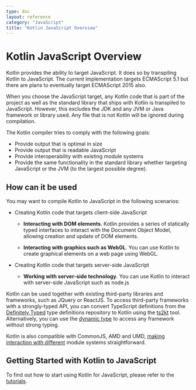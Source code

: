 ```yaml
---
type: doc
layout: reference
category: "JavaScript"
title: "Kotlin JavaScript Overview"
---
```


# Kotlin JavaScript Overview

Kotlin provides the ability to target JavaScript. It does so by transpiling Kotlin to JavaScript. The current implementation targets ECMAScript 5.1 but there are plans to eventually
 target ECMAScript 2015 also.

When you choose the JavaScript target, any Kotlin code that is part of the project as well as the standard library that ships with Kotlin is transpiled to JavaScript.
However, this excludes the JDK and any JVM or Java framework or library used. Any file that is not Kotlin will be ignored during compilation.

The Kotlin compiler tries to comply with the following goals:

* Provide output that is optimal in size
* Provide output that is readable JavaScript
* Provide interoperability with existing module systems
* Provide the same functionality in the standard library whether targeting JavaScript or the JVM (to the largest possible degree).

## How can it be used

You may want to compile Kotlin to JavaScript in the following scenarios:

* Creating Kotlin code that targets client-side JavaScript

    * **Interacting with DOM elements**. Kotlin provides a series of statically typed interfaces to interact with the Document Object Model, allowing creation and update of DOM elements.

    * **Interacting with graphics such as WebGL**. You can use Kotlin to create graphical elements on a web page using WebGL.

* Creating Kotlin code that targets server-side JavaScript

    * **Working with server-side technology**. You can use Kotlin to interact with server-side JavaScript such as node.js

Kotlin can be used together with existing third-party libraries and frameworks, such as JQuery or ReactJS. To access third-party frameworks
with a strongly-typed API, you can convert TypeScript definitions from the [Definitely Typed](http://definitelytyped.org/)
type definitions repository to Kotlin using the [ts2kt](https://github.com/kotlin/ts2kt) tool. Alternatively, you can use
the [dynamic type](dynamic-type.html) to access any framework without strong typing.

Kotlin is also compatible with CommonJS, AMD and UMD, [making interaction with different](/docs/tutorials/javascript/working-with-modules/working-with-modules.html) module systems straightforward.


## Getting Started with Kotlin to JavaScript

To find out how to start using Kotlin for JavaScript, please refer to the [tutorials](/docs/tutorials/javascript/kotlin-to-javascript/kotlin-to-javascript.html).
